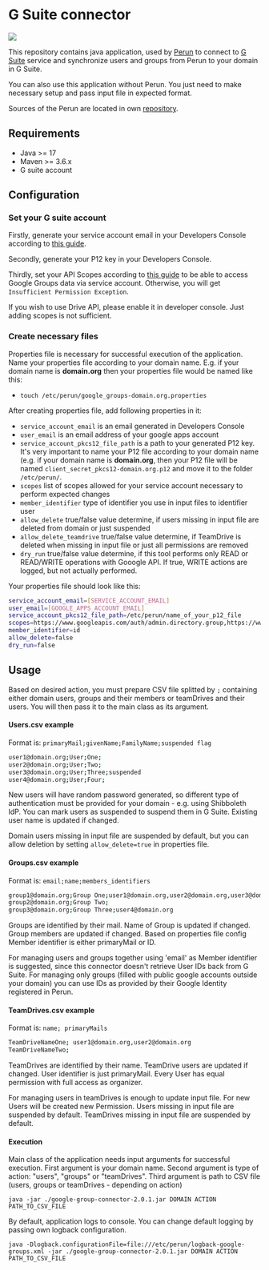 # G Suite connector

![](https://github.com/CESNET/google-group-connector/workflows/test%20build/badge.svg)

This repository contains java application, used by [Perun](https://perun-aai.org) to connect to [G Suite](https://gsuite.google.com/) service and synchronize users and groups from Perun to your domain in G Suite. 

You can also use this application without Perun. You just need to make necessary setup and pass input file in expected format.

Sources of the Perun are located in own [repository](https://github.com/CESNET/perun).

## Requirements

* Java >= 17
* Maven >= 3.6.x
* G suite account

## Configuration

### Set your G suite account

Firstly, generate your service account email in your Developers Console according to [this guide](https://developers.google.com/identity/protocols/OAuth2ServiceAccount#creatinganaccount).

Secondly, generate your P12 key in your Developers Console.

Thirdly, set your API Scopes according to [this guide](https://developers.google.com/identity/protocols/OAuth2ServiceAccount#delegatingauthority) to be able to access Google Groups data via service account. Otherwise, you will get `Insufficient Permission Exception`.

If you wish to use Drive API, please enable it in developer console. Just adding scopes is not sufficient.

### Create necessary files

Properties file is necessary for successful execution of the application. Name your properties file according to your domain name. E.g. if your domain name is **domain.org** then your properties file would be named like this:

* `touch /etc/perun/google_groups-domain.org.properties`

After creating properties file, add following properties in it: 

* `service_account_email` is an email generated in Developers Console
* `user_email` is an email address of your google apps account
* `service_account_pkcs12_file_path` is a path to your generated P12 key. It's very important to name your P12 file according to your domain name (e.g. if your domain name is **domain.org**, then your P12 file will be named `client_secret_pkcs12-domain.org.p12` and move it to the folder `/etc/perun/`. 
* `scopes` list of scopes allowed for your service account necessary to perform expected changes
* `member_identifier` type of identifier you use in input files to identifier user
* `allow_delete` true/false value determine, if users missing in input file are deleted from domain or just suspended
* `allow_delete_teamdrive` true/false value determine, if TeamDrive is deleted when missing in input file or just all permissions are removed
* `dry_run` true/false value determine, if this tool performs only READ or READ/WRITE operations with Gooogle API. If true, WRITE actions are logged, but not actually performed.

Your properties file should look like this:

```bash
service_account_email=[SERVICE_ACCOUNT_EMAIL]
user_email=[GOOGLE_APPS_ACCOUNT_EMAIL]
service_account_pkcs12_file_path=/etc/perun/name_of_your_p12_file
scopes=https://www.googleapis.com/auth/admin.directory.group,https://www.googleapis.com/auth/admin.directory.orgunit,https://www.googleapis.com/auth/admin.directory.user,https://www.googleapis.com/auth/groups,https://www.googleapis.com/auth/userinfo.email
member_identifier=id
allow_delete=false
dry_run=false
```

## Usage

Based on desired action, you must prepare CSV file splitted by `;` containing either domain users, groups and their members or teamDrives and their users. You will then pass it to the main class as its argument. 

#### Users.csv example

Format is: `primaryMail;givenName;FamilyName;suspended flag`

```bash
user1@domain.org;User;One;
user2@domain.org;User;Two;
user3@domain.org;User;Three;suspended
user4@domain.org;User;Four;
```

New users will have random password generated, so different type of authentication must be provided for your domain - e.g. using Shibboleth IdP.
You can mark users as suspended to suspend them in G Suite. Existing user name is updated if changed. 

Domain users missing in input file are suspended by default, but you can allow deletion by setting `allow_delete=true` in properties file.

#### Groups.csv example

Format is: `email;name;members_identifiers`

```bash
group1@domain.org;Group One;user1@domain.org,user2@domain.org,user3@domain.org
group2@domain.org;Group Two;
group3@domain.org;Group Three;user4@domain.org
```

Groups are identified by their mail. Name of Group is updated if changed. Group members are updated if changed.
Based on properties file config Member identifier is either primaryMail or ID.

For managing users and groups together using 'email' as Member identifier is suggested, since this connector doesn't retrieve User IDs back from G Suite.
For managing only groups (filled with public google accounts outside your domain) you can use IDs as provided by their Google Identity registered in Perun.

#### TeamDrives.csv example

Format is: `name; primaryMails`

```bash
TeamDriveNameOne; user1@domain.org,user2@domain.org
TeamDriveNameTwo;
```

TeamDrives are identified by their name. TeamDrive users are updated if changed.
User identifier is just primaryMail. Every User has equal permission with full access as organizer.

For managing users in teamDrives is enough to update input file. For new Users will be created new Permission.
Users missing in input file are suspended by default.
TeamDrives missing in input file are suspended by default.


#### Execution

Main class of the application needs input arguments for successful execution. 
First argument is your domain name. 
Second argument is type of action: "users", "groups" or "teamDrives".
Third argument is path to CSV file (users, groups or teamDrives - depending on action)

```
java -jar ./google-group-connector-2.0.1.jar DOMAIN ACTION PATH_TO_CSV_FILE
```

By default, application logs to console. You can change default logging by passing own logback configuration.

```$xslt
java -Dlogback.configurationFile=file:///etc/perun/logback-google-groups.xml -jar ./google-group-connector-2.0.1.jar DOMAIN ACTION PATH_TO_CSV_FILE
```
